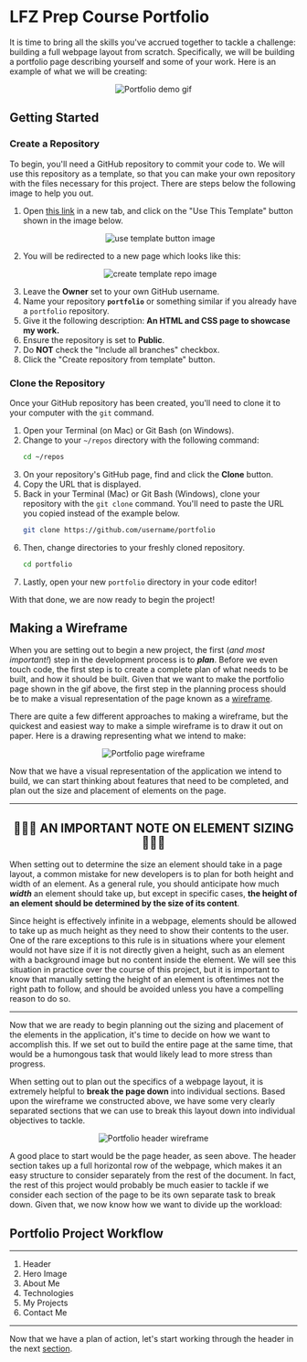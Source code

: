 # LFZ Prep Course Portfolio

It is time to bring all the skills you've accrued together to tackle a challenge: building a full webpage layout from scratch. Specifically, we will be building a portfolio page describing yourself and some of your work. Here is an example of what we will be creating:

<p align="center">
  <img src="assets/readme_assets/complete-project.gif" alt="Portfolio demo gif">
</p>

## Getting Started

### Create a Repository

To begin, you'll need a GitHub repository to commit your code to. We will use this repository as a template, so that you can make your own repository with the files necessary for this project. There are steps below the following image to help you out.

1. Open [this link](https://github.com/Learning-Fuze/lfz-prep-portfolio) in a new tab, and click on the "Use This Template" button shown in the image below.
    <p align="center">
      <img src="assets/readme_assets/use-template.png" alt="use template button image">
    </p>
1. You will be redirected to a new page which looks like this:
    <p align="center">
      <img src="assets/readme_assets/create-template-repo.png" alt="create template repo image">
    </p>
1. Leave the **Owner** set to your own GitHub username.
1. Name your repository **`portfolio`** or something similar if you already have a `portfolio` repository.
1. Give it the following description: **An HTML and CSS page to showcase my work.**
1. Ensure the repository is set to **Public**.
1. Do **NOT** check the "Include all branches" checkbox.
1. Click the "Create repository from template" button.

### Clone the Repository

Once your GitHub repository has been created, you'll need to clone it to your computer with the `git` command.

1. Open your Terminal (on Mac) or Git Bash (on Windows).
1. Change to your `~/repos` directory with the following command:
    ```bash
    cd ~/repos
    ```
1. On your repository's GitHub page, find and click the **Clone** button.
1. Copy the URL that is displayed.
1. Back in your Terminal (Mac) or Git Bash (Windows), clone your repository with the `git clone` command. You'll need to paste the URL you copied instead of the example below.
    ```bash
    git clone https://github.com/username/portfolio
    ```
1. Then, change directories to your freshly cloned repository.
    ```bash
    cd portfolio
    ```
1. Lastly, open your new `portfolio` directory in your code editor!

With that done, we are now ready to begin the project!

## Making a Wireframe

When you are setting out to begin a new project, the first (*and most important!*) step in the development process is to ___plan___. Before we even touch code, the first step is to create a complete plan of what needs to be built, and how it should be built. Given that we want to make the portfolio page shown in the gif above, the first step in the planning process should be to make a visual representation of the page known as a [wireframe](https://en.wikipedia.org/wiki/Website_wireframe).

There are quite a few different approaches to making a wireframe, but the quickest and easiest way to make a simple wireframe is to draw it out on paper. Here is a drawing representing what we intend to make:

<p align="center">
  <img src="assets/readme_assets/wireframe.jpg" alt="Portfolio page wireframe">
</p>

Now that we have a visual representation of the application we intend to build, we can start thinking about features that need to be completed, and plan out the size and placement of elements on the page.


---
## <div align="center">🚨🚨🚨 **AN IMPORTANT NOTE ON ELEMENT SIZING** 🚨🚨🚨</div>

When setting out to determine the size an element should take in a page layout, a common mistake for new developers is to plan for both height and width of an element. As a general rule, you should anticipate how much ___width___ an element should take up, but except in specific cases, __the height of an element should be determined by the size of its content__.

Since height is effectively infinite in a webpage, elements should be allowed to take up as much height as they need to show their contents to the user. One of the rare exceptions to this rule is in situations where your element would not have size if it is not directly given a height, such as an element with a background image but no content inside the element. We will see this situation in practice over the course of this project, but it is important to know that manually setting the height of an element is oftentimes not the right path to follow, and should be avoided unless you have a compelling reason to do so.

---

Now that we are ready to begin planning out the sizing and placement of the elements in the application, it's time to decide on how we want to accomplish this. If we set out to build the entire page at the same time, that would be a humongous task that would likely lead to more stress than progress.

When setting out to plan out the specifics of a webpage layout, it is extremely helpful to **break the page down** into individual sections. Based upon the wireframe we constructed above, we have some very clearly separated sections that we can use to break this layout down into individual objectives to tackle.

<p align="center">
  <img src="assets/readme_assets/header.png" alt="Portfolio header wireframe">
</p>

A good place to start would be the page header, as seen above. The header section takes up a full horizontal row of the webpage, which makes it an easy structure to consider separately from the rest of the document. In fact, the rest of this project would probably be much easier to tackle if we consider each section of the page to be its own separate task to break down. Given that, we now know how we want to divide up the workload:

## Portfolio Project Workflow
___
1. Header
1. Hero Image
1. About Me
1. Technologies
1. My Projects
1. Contact Me

___

Now that we have a plan of action, let's start working through the header in the next [section](HEADER.md).
